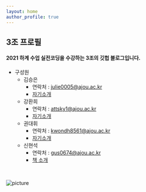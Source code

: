 ```yaml
---
layout: home
author_profile: true
---
```



## 3조 프로필
####  2021 하계 수업 실전코딩을 수강하는 3조의 깃헙 블로그입니다.
* 구성원
  * 김승은
    * 연락처 : julie0005@ajou.ac.kr
    * [자기소개](https://julie0005.github.io/group3_blog/hello/)
  * 강환희
    * 연락처 : attsky1@ajou.ac.kr
    * [자기소개](https://julie0005.github.io/group3_blog/hello2/)
  * 권대휘
    * 연락처 : kwondh8561@ajou.ac.kr
    * [자기소개](https://julie0005.github.io/group3_blog/hello3/)
  * 신현석
    * 연락처 : gus0674@ajou.ac.kr
    * [책 소개](https://julie0005.github.io/group3_blog/hello4/)  
<br/>

![picture](https://data.1freewallpapers.com/detail/code-programming-text-strings-multicolored.jpg)


